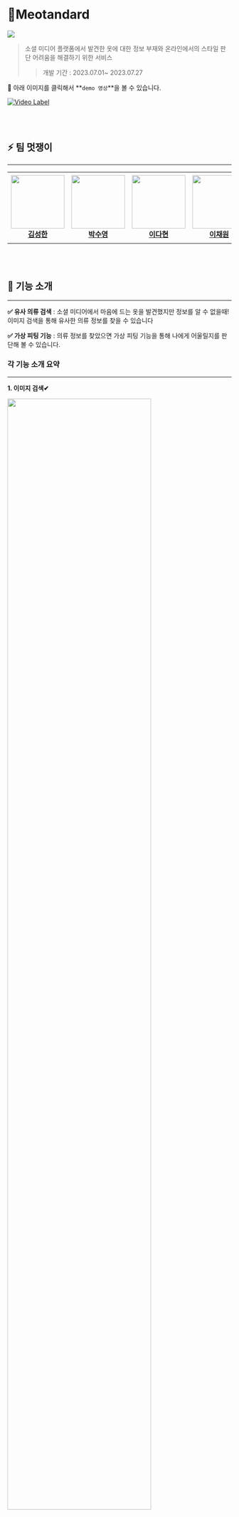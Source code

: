 # :shirt:**Meotandard**
![](./resource/logo.png)
> 소셜 미디어 플랫폼에서 발견한 옷에 대한 정보 부재와 온라인에서의 스타일 판단 어려움을 해결하기 위한 서비스
>   > 개발 기간 : 2023.07.01~ 2023.07.27

:loudspeaker: 아래 이미지를 클릭해서 **`demo 영상`**을 볼 수 있습니다. 

[![Video Label](https://img.youtube.com/vi/b6DO6gwo4Q0/0.jpg)](https://youtu.be/b6DO6gwo4Q0)

<br><br>

## :zap: 팀 멋쟁이
- - -
<table>
    <tr height="160px">
        <td align="center" width="150px">
            <a href="https://github.com/Happy-ryan"><img height="120px" width="120px" src="https://avatars.githubusercontent.com/u/101412264?v=4"/></a>
            <br/>
            <a href="https://github.com/Happy-ryan"><strong>김성한</strong></a>
            <br />
        </td>
        <td align="center" width="150px">
            <a href="https://github.com/nstalways"><img height="120px" width="120px" src=https://avatars.githubusercontent.com/u/90047145?v=4"/></a>
            <br />
            <a href="https://github.com/nstalways"><strong>박수영</strong></a>
            <br />
        </td>
        <td align="center" width="150px">
            <a href="https://github.com/DaHyeonnn"><img height="120px" width="120px" src="https://avatars.githubusercontent.com/u/90945094?v=4"/></a>
            <br/>
            <a href="https://github.com/DaHyeonnn"><strong>이다현</strong></a>
            <br />
        </td>
        <td align="center" width="150px">
            <a href="https://github.com/Chaewon829"><img height="120px" width="120px" src="https://avatars.githubusercontent.com/u/126534080?v=4"/></a>
            <br/>
            <a href="https://github.com/Chaewon829"><strong>이채원</strong></a>
            <br />
        </td>
        <td align="center" width="150px">
            <a href="https://github.com/Eumgill98"><img height="120px" width="120px" src="https://avatars.githubusercontent.com/u/108447906?v=4"/></a>
            <br />
            <a href="https://github.com/Eumgill98"><strong>정호찬</strong></a>
            <br />
        </td>
    </tr>
</table>

<br><br>



##  :womans_clothes: 기능 소개 
- - -

**:white_check_mark: 유사 의류 검색** : 소셜 미디어에서 마음에 드는 옷을 발견했지만 정보를 알 수 없을때! 이미지 검색을 통해 유사한 의류 정보를 찾을 수 있습니다

**:white_check_mark: 가상 피팅 기능** : 의류 정보를 찾았으면 가상 피팅 기능을 통해 나에게 어울릴지를 판단해 볼 수 있습니다. 

### **각 기능 소개 요약**
---
**1. 이미지 검색✔**
<!--![](./resource/이미지검색.png) -->
<img src = "./resource/이미지검색.png" width="80%" height="80%"></img>
- 업로드한 상품과 유사한 상품 50개를 확인할 수 있습니다.
- 각 상품에 대한 정보 확인 및 구매 가능한 사이트로 이동이 가능합니다.<br>
      -> 구매에 대한 접근성 향상
---
**2. 이미지 텍스트 검색✔**
<!--![](./resource/이미지텍스트검색.png) -->
<img src = "./resource/이미지텍스트검색.png" width="80%" height="80%"></img>
-  예시. Image : `LEE 후드티 이미지` + Text : `검은색 로고가 있는 흰색 반팔티` => `LEE 브랜드의 흰색 반팔티`
- 이미지와 텍스트를 함께 사용하여 원하는 옷을 구체적으로 정확하게 찾아낼 수 있습니다.
---
**3. 텍스트 검색✔**<br>
<img src = "./resource/텍스트검색.png" width="80%" height="80%"></img>
-  예시. Text : `웃음이 있는 파란색 반팔티`
- 상품의 이미지가 없어도 Text로 원하는 상품을 찾을 수 있습니다.
---
**4. 가상피팅✔**<br>
<img src = "./resource/가상피팅.png" width="80%" height="80%"></img>
- 본인의 전신사진에 가상피팅하는 기능입니다.
- 피팅 결과와 상품 정보 및 사이트를 제공하여 구매율을 향상시킵니다.
---
**4-1. 가상피팅 불가상품✔**<br>
<img src = "./resource/가상피팅불가상품.png" width="80%" height="80%"></img>
- `상품 사진에 사람 혹은 여러 장의 옷이 포함`되어 있는 경우, 가상피팅의 품질이 떨어지기 때문에<br> 최소한의 피팅의 성능을 확보하기 위해, 특정 사진들은 피팅이 불가능하도록 제어합니다.

  
---
> 자세한 기능과 Tech 설명은 ['링크'](https://bottlenose-oak-2e3.notion.site/e2ca44b0357f4c39a61490592450576a?pvs=4)에서 확인하실 수 있습니다.

<br><br>

## :file_folder: 폴더 구조 
- - -
```
📦 멋탠다드
├── 📂frontend_main 
│   ├── 📜Home.py
│   ├── 📜frontend_requirements.txt
│   ├── 📜meotandard_apis.py
│   ├── 📂datas
│   ├── 📂pages : 각 기능별 페이지
│   └── 📂utils
│
├──📂 seg_api 
│   ├── 📂frontend
│   │    ├── 📜 __main__.py
│   │    ├── 📜main.py
│   │    └── 📜predictor.py
│   ├── 📜pyproject.toml
│   └── 📂weights
│
├── 📂retrieval_api
│    ├── 📂admin    
│    └── 📂customer
│
├──📂viton_api
│     ├── 📂backend  
│     └── 📂frontend
│
└──📂data_crawler
    ├── 📂good-or-not
    ├── 📂musinsa-crawling
    └── 📜README.md
```
> 자세한 architecture와 실행 방법은 각 api의 개별 Readme를 참고해 주시기 바랍니다. 
